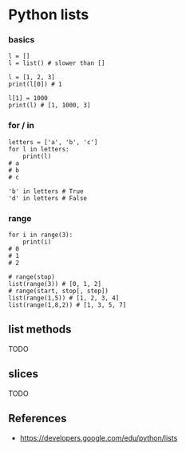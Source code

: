 # Python lists

### basics
```
l = []
l = list() # slower than []

l = [1, 2, 3]
print(l[0]) # 1

l[1] = 1000
print(l) # [1, 1000, 3]
```

### for / in

```
letters = ['a', 'b', 'c']
for l in letters:
    print(l)
# a
# b
# c

'b' in letters # True
'd' in letters # False
```

### range

```
for i in range(3):
    print(i)  
# 0
# 1
# 2

# range(stop)
list(range(3)) # [0, 1, 2]
# range(start, stop[, step])
list(range(1,5)) # [1, 2, 3, 4]
list(range(1,8,2)) # [1, 3, 5, 7]
```

## list methods

TODO

## slices

TODO

## References

* https://developers.google.com/edu/python/lists
